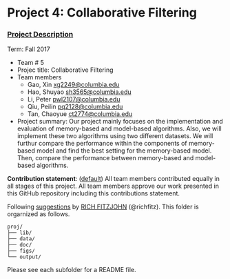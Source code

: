 # Project 4: Collaborative Filtering

### [Project Description](doc/project4_desc.md)

Term: Fall 2017

+ Team # 5
+ Projec title: Collaborative Filtering
+ Team members
	+ Gao, Xin xg2249@columbia.edu
	+ Hao, Shuyao sh3565@columbia.edu
	+ Li, Peter pwl2107@columbia.edu
	+ Qiu, Peilin pq2128@columbia.edu
	+ Tan, Chaoyue ct2774@columbia.edu
+ Project summary: Our project mainly focuses on the implementation and evaluation of memory-based and model-based algorithms. Also, we will implement these two algorithms using two different datasets. We will furthur compare the performance within the components of memory-based model and find the best setting for the memory-based model. Then, compare the performance between memory-based and model-based algorithms.
	
**Contribution statement**: ([default](doc/a_note_on_contributions.md)) All team members contributed equally in all stages of this project. All team members approve our work presented in this GitHub repository including this contributions statement. 

Following [suggestions](http://nicercode.github.io/blog/2013-04-05-projects/) by [RICH FITZJOHN](http://nicercode.github.io/about/#Team) (@richfitz). This folder is orgarnized as follows.

```
proj/
├── lib/
├── data/
├── doc/
├── figs/
└── output/
```

Please see each subfolder for a README file.
